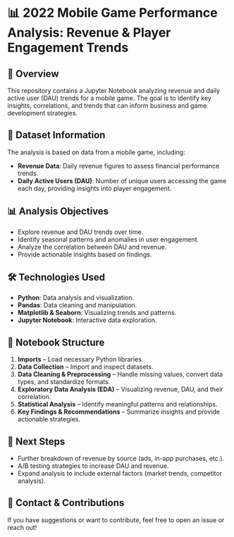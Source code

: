 # 📊 2022 Mobile Game Performance Analysis: Revenue & Player Engagement Trends

## 📌 Overview

This repository contains a Jupyter Notebook analyzing revenue and daily active user (DAU) trends for a mobile game. The goal is to identify key insights, correlations, and trends that can inform business and game development strategies.

## 📂 Dataset Information

The analysis is based on data from a mobile game, including:

- **Revenue Data**: Daily revenue figures to assess financial performance trends.
- **Daily Active Users (DAU)**: Number of unique users accessing the game each day, providing insights into player engagement.

## 📊 Analysis Objectives

- Explore revenue and DAU trends over time.
- Identify seasonal patterns and anomalies in user engagement.
- Analyze the correlation between DAU and revenue.
- Provide actionable insights based on findings.

## 🛠️ Technologies Used

- **Python**: Data analysis and visualization.
- **Pandas**: Data cleaning and manipulation.
- **Matplotlib & Seaborn**: Visualizing trends and patterns.
- **Jupyter Notebook**: Interactive data exploration.

## 📜 Notebook Structure

1. **Imports** – Load necessary Python libraries.
2. **Data Collection** – Import and inspect datasets.
3. **Data Cleaning & Preprocessing** – Handle missing values, convert data types, and standardize formats.
4. **Exploratory Data Analysis (EDA)** – Visualizing revenue, DAU, and their correlation.
5. **Statistical Analysis** – Identify meaningful patterns and relationships.
6. **Key Findings & Recommendations** – Summarize insights and provide actionable strategies.

## 🚀 Next Steps

- Further breakdown of revenue by source (ads, in-app purchases, etc.).
- A/B testing strategies to increase DAU and revenue.
- Expand analysis to include external factors (market trends, competitor analysis).

## 📧 Contact & Contributions

If you have suggestions or want to contribute, feel free to open an issue or reach out!
